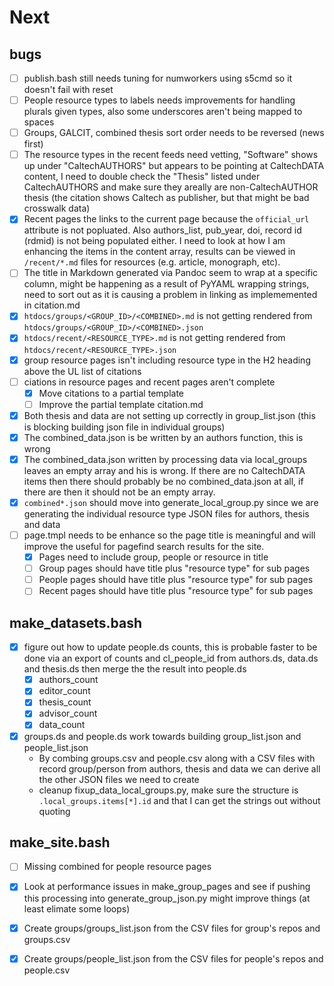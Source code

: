 # Next

## bugs

- [ ] publish.bash still needs tuning for numworkers using s5cmd so it doesn't fail with reset
- [ ] People resource types to labels needs improvements for handling plurals given types, also some underscores aren't being mapped to spaces
- [ ] Groups, GALCIT, combined thesis sort order needs to be reversed (news first)
- [ ] The resource types in the recent feeds need vetting, "Software" shows up under "CaltechAUTHORS" but appears to be pointing at CaltechDATA content, I need to double check the "Thesis" listed under CaltechAUTHORS and make sure they areally are non-CaltechAUTHOR thesis (the citation shows Caltech as publisher, but that might be bad crosswalk data)
- [x] Recent pages the links to the current page because the `official_url` attribute is not popluated. Also authors_list, pub_year, doi, record id (rdmid) is not being populated either. I need to look at how I am enhancing the items in the content array, results can be viewed in `/recent/*.md` files for resources (e.g. article, monograph, etc). 
- [ ] The title in Markdown generated via Pandoc seem to wrap at a specific column, might be happening as a result of PyYAML wrapping strings, need to sort out as it is causing a problem in linking as implememented in citation.md
- [x] `htdocs/groups/<GROUP_ID>/<COMBINED>.md` is not getting rendered from `htdocs/groups/<GROUP_ID>/<COMBINED>.json`
- [x] `htdocs/recent/<RESOURCE_TYPE>.md` is not getting rendered from `htdocs/recent/<RESOURCE_TYPE>.json`
- [x] group resource pages isn't including resource type in the H2 heading above the UL list of citations
- [ ] ciations in resource pages and recent pages aren't complete
    - [x] Move citations to a partial template
    - [ ] Improve the partial template citation.md
- [x] Both thesis and data are not setting up correctly in group_list.json (this is blocking building json file in individual groups)
- [x] The combined_data.json is be written by an authors function, this is wrong
- [x] The combined_data.json written by processing data via local_groups leaves an empty array and his is wrong. If there are no CaltechDATA items then there should probably be no combined_data.json at all, if there are then it should not be an empty array.
- [x] `combined*.json` should move into generate_local_group.py since we are generating the individual resource type JSON files for authors, thesis and data
- [ ] page.tmpl needs to be enhance so the page title is meaningful and will improve the useful for pagefind search results for the site.
    - [x] Pages need to include group, people or resource in title
    - [ ] Group pages should have title plus "resource type" for sub pages
    - [ ] People pages should have title plus "resource type" for sub pages
    - [ ] Recent pages should have title plus "resource type" for sub pages

## make_datasets.bash

- [x] figure out how to update people.ds counts, this is probable faster to be done via an export of counts and cl_people_id from authors.ds, data.ds and thesis.ds then merge the the result into people.ds
    - [x] authors_count
    - [x] editor_count
    - [x] thesis_count
    - [x] advisor_count
    - [x] data_count
- [x] groups.ds and people.ds work towards building group_list.json and people_list.json
    - By combing groups.csv and people.csv along with a CSV files with record group/person from authors, thesis and data we can derive all the other JSON files we need to create
    - cleanup fixup_data_local_groups.py, make sure the structure is `.local_groups.items[*].id` and that I can get the strings out without quoting

## make_site.bash

- [ ] Missing combined for people resource pages
- [x] Look at performance issues in make_group_pages and see if pushing this processing into generate_group_json.py might improve things (at least elimate some loops)
- [x] Create groups/groups_list.json from the CSV files for group's repos and groups.csv
- [x] Create groups/people_list.json from the CSV files for people's repos and people.csv

